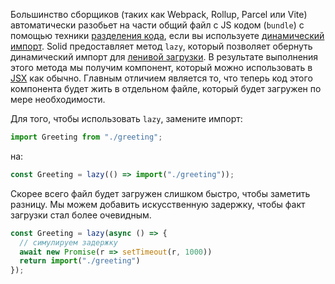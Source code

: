 Большинство сборщиков (таких как Webpack, Rollup, Parcel или Vite) автоматически разобьет на части общий файл с JS кодом (`bundle`) с помощью техники [разделения кода](https://ru.reactjs.org/docs/code-splitting.html), если вы используете [динамический импорт](https://developer.mozilla.org/ru/docs/Web/JavaScript/Reference/Statements/import#%D0%B4%D0%B8%D0%BD%D0%B0%D0%BC%D0%B8%D1%87%D0%B5%D1%81%D0%BA%D0%B8%D0%B9_%D0%B8%D0%BC%D0%BF%D0%BE%D1%80%D1%82). Solid предоставляет метод `lazy`, который позволяет обернуть динамический импорт для [ленивой загрузки](https://developer.mozilla.org/ru/docs/Web/Performance/Lazy_loading). В результате выполнения этого метода мы получим компонент, который можно использовать в [JSX](https://ru.reactjs.org/docs/introducing-jsx.html) как обычно. Главным отличием является то, что теперь код этого компонента будет жить в отдельном файле, который будет загружен по мере необходимости.

Для того, чтобы использовать `lazy`, замените импорт:

```js
import Greeting from "./greeting";
```

на:

```js
const Greeting = lazy(() => import("./greeting"));
```

Скорее всего файл будет загружен слишком быстро, чтобы заметить разницу. Мы можем добавить искусственную задержку, чтобы факт загрузки стал более очевидным.

```js
const Greeting = lazy(async () => {
  // симулируем задержку
  await new Promise(r => setTimeout(r, 1000))
  return import("./greeting")
});
```
